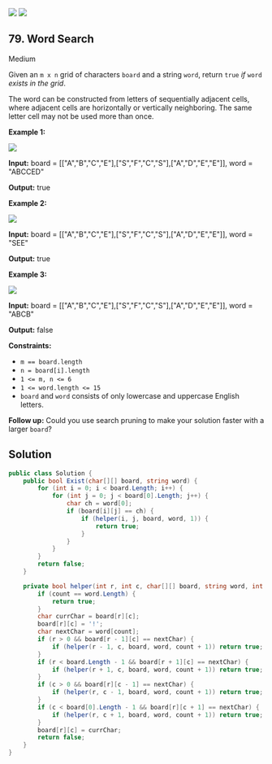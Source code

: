 [![](https://img.shields.io/github/stars/LeetCode-in-Net/LeetCode-in-Net?label=Stars&style=flat-square)](https://github.com/LeetCode-in-Net/LeetCode-in-Net)
[![](https://img.shields.io/github/forks/LeetCode-in-Net/LeetCode-in-Net?label=Fork%20me%20on%20GitHub%20&style=flat-square)](https://github.com/LeetCode-in-Net/LeetCode-in-Net/fork)

## 79\. Word Search

Medium

Given an `m x n` grid of characters `board` and a string `word`, return `true` _if_ `word` _exists in the grid_.

The word can be constructed from letters of sequentially adjacent cells, where adjacent cells are horizontally or vertically neighboring. The same letter cell may not be used more than once.

**Example 1:**

![](https://assets.leetcode.com/uploads/2020/11/04/word2.jpg)

**Input:** board = \[\["A","B","C","E"],["S","F","C","S"],["A","D","E","E"]], word = "ABCCED"

**Output:** true 

**Example 2:**

![](https://assets.leetcode.com/uploads/2020/11/04/word-1.jpg)

**Input:** board = \[\["A","B","C","E"],["S","F","C","S"],["A","D","E","E"]], word = "SEE"

**Output:** true 

**Example 3:**

![](https://assets.leetcode.com/uploads/2020/10/15/word3.jpg)

**Input:** board = \[\["A","B","C","E"],["S","F","C","S"],["A","D","E","E"]], word = "ABCB"

**Output:** false 

**Constraints:**

*   `m == board.length`
*   `n = board[i].length`
*   `1 <= m, n <= 6`
*   `1 <= word.length <= 15`
*   `board` and `word` consists of only lowercase and uppercase English letters.

**Follow up:** Could you use search pruning to make your solution faster with a larger `board`?

## Solution

```csharp
public class Solution {
    public bool Exist(char[][] board, string word) {
        for (int i = 0; i < board.Length; i++) {
            for (int j = 0; j < board[0].Length; j++) {
                char ch = word[0];
                if (board[i][j] == ch) {
                    if (helper(i, j, board, word, 1)) {
                        return true;
                    }
                }
            }
        }
        return false;
    }

    private bool helper(int r, int c, char[][] board, string word, int count) {
        if (count == word.Length) {
            return true;
        }
        char currChar = board[r][c];
        board[r][c] = '!';
        char nextChar = word[count];
        if (r > 0 && board[r - 1][c] == nextChar) {
            if (helper(r - 1, c, board, word, count + 1)) return true;
        }
        if (r < board.Length - 1 && board[r + 1][c] == nextChar) {
            if (helper(r + 1, c, board, word, count + 1)) return true;
        }
        if (c > 0 && board[r][c - 1] == nextChar) {
            if (helper(r, c - 1, board, word, count + 1)) return true;
        }
        if (c < board[0].Length - 1 && board[r][c + 1] == nextChar) {
            if (helper(r, c + 1, board, word, count + 1)) return true;
        }
        board[r][c] = currChar;
        return false;
    }
}
```